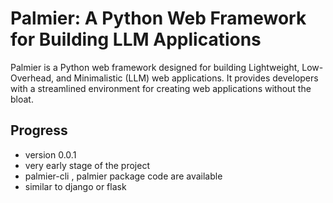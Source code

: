 # Palmier: A Python Web Framework for Building LLM Applications


Palmier is a Python web framework designed for building Lightweight, Low-Overhead, and Minimalistic (LLM) web applications. It provides developers with a streamlined environment for creating web applications without the bloat.

## Progress 

- version 0.0.1
- very early stage of the project 
- palmier-cli , palmier package code are available 
- similar to django or flask 

